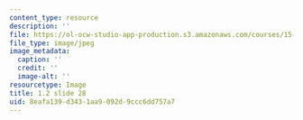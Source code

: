 ```yaml
---
content_type: resource
description: ''
file: https://ol-ocw-studio-app-production.s3.amazonaws.com/courses/15-s21-nuts-and-bolts-of-business-plans-january-iap-2014/8eafa139d3431aa9092d9ccc6dd757a7_1.2_slide_28.jpg
file_type: image/jpeg
image_metadata:
  caption: ''
  credit: ''
  image-alt: ''
resourcetype: Image
title: 1.2 slide 28
uid: 8eafa139-d343-1aa9-092d-9ccc6dd757a7
---
```

